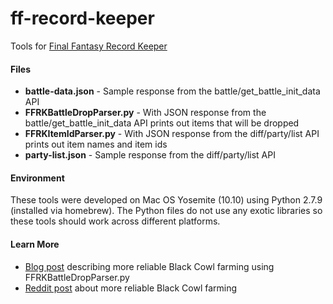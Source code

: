 # ff-record-keeper
Tools for [Final Fantasy Record Keeper][1]

#### Files
* **battle-data.json** - Sample response from the battle/get_battle_init_data API
* **FFRKBattleDropParser.py** - With JSON response from the battle/get_battle_init_data API prints out items that will be dropped
* **FFRKItemIdParser.py** - With JSON response from the diff/party/list API prints out item names and item ids
* **party-list.json** - Sample response from the diff/party/list API

#### Environment
These tools were developed on Mac OS Yosemite (10.10) using Python 2.7.9 (installed via homebrew). The Python files do not use any exotic libraries so these tools should work across different platforms.

#### Learn More
* [Blog post][2] describing more reliable Black Cowl farming using FFRKBattleDropParser.py
* [Reddit post][3] about more reliable Black Cowl farming

[1]: http://www.finalfantasyrecordkeeper.com/
[2]: http://mark.gg/2015/04/18/peeking-into-final-fantasy-record-keeper/
[3]: https://www.reddit.com/r/FFRecordKeeper/comments/332buz/method_to_more_reliably_farm_black_cowls_or_any/

